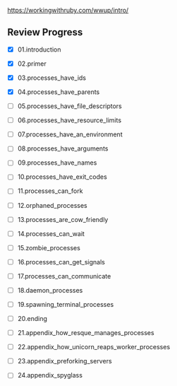 https://workingwithruby.com/wwup/intro/

## Review Progress

- [x] 01.introduction
- [x] 02.primer
- [x] 03.processes_have_ids
- [x] 04.processes_have_parents
- [ ] 05.processes_have_file_descriptors
- [ ] 06.processes_have_resource_limits
- [ ] 07.processes_have_an_environment
- [ ] 08.processes_have_arguments
- [ ] 09.processes_have_names
- [ ] 10.processes_have_exit_codes
- [ ] 11.processes_can_fork
- [ ] 12.orphaned_processes
- [ ] 13.processes_are_cow_friendly
- [ ] 14.processes_can_wait
- [ ] 15.zombie_processes
- [ ] 16.processes_can_get_signals
- [ ] 17.processes_can_communicate
- [ ] 18.daemon_processes
- [ ] 19.spawning_terminal_processes
- [ ] 20.ending
- [ ] 21.appendix_how_resque_manages_processes
- [ ] 22.appendix_how_unicorn_reaps_worker_processes
- [ ] 23.appendix_preforking_servers
- [ ] 24.appendix_spyglass


